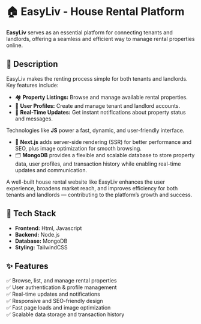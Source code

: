 # 🏠 EasyLiv - House Rental Platform

**EasyLiv** serves as an essential platform for connecting tenants and landlords, offering a seamless and efficient way to manage rental properties online.


## 📌 **Description**

EasyLiv makes the renting process simple for both tenants and landlords.  
Key features include:
- 🏘️ **Property Listings:** Browse and manage available rental properties.
- 👤 **User Profiles:** Create and manage tenant and landlord accounts.
- 🔔 **Real-Time Updates:** Get instant notifications about property status and messages.

Technologies like **JS**  power a fast, dynamic, and user-friendly interface.  

- 🚀 **Next.js** adds server-side rendering (SSR) for better performance and SEO, plus image optimization for smooth browsing.
- 🗂️ **MongoDB** provides a flexible and scalable database to store property data, user profiles, and transaction history while enabling real-time updates and communication.

A well-built house rental website like EasyLiv enhances the user experience, broadens market reach, and improves efficiency for both tenants and landlords — contributing to the platform’s growth and success.


## 🚀 **Tech Stack**

- **Frontend:** Html, Javascript 
- **Backend:** Node.js 
- **Database:** MongoDB
- **Styling:** TailwindCSS


## ✨ **Features**

✅ Browse, list, and manage rental properties  
✅ User authentication & profile management  
✅ Real-time updates and notifications  
✅ Responsive and SEO-friendly design  
✅ Fast page loads and image optimization  
✅ Scalable data storage and transaction history
